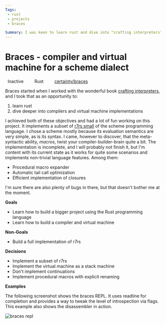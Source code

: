 ```yaml
---
Tags:
 - rust 
 - projects
 - braces

Summary: I was keen to learn rust and dive into "crafting interpreters" so I ended up implementing a compiler and VM for a small scheme dialect.
---
```


# Braces - compiler and virtual machine for a scheme dialect

<i class="fa-solid fa-signal"></i> &nbsp; Inactive &nbsp; &nbsp; &nbsp; <i class="fa-solid fa-toolbox"></i> &nbsp; Rust &nbsp; &nbsp; &nbsp;  <i class="fa-brands fa-github"></i> &nbsp; [certainty/braces][1] 

Braces started when I worked with the wonderful book [crafting interpreters,][2] and I took that as an opportunity to:

1. learn rust
2. dive deeper into compilers and virtual machine implementations

I achieved both of these objectives and had a lot of fun working on this project. It implements a subset of [r7rs small][3] of the scheme programming language.
I chose a scheme mostly because its evaluation semantics are very simple, as is its syntax. I came, however to discover, that the meta-syntactic ability, *macros*, twist your compiler-builder-brain quite a bit. 
The implementation is incomplete, and I will probably not finish it, but I'm content with its current state as it works for quite some scenarios and implements non-trivial language features. Among them:

- Procedural macro expander
- Automatic tail call optimization
- Efficient implementation of closures

I'm sure there are also plenty of bugs in there, but that doesn't bother me at the moment. 

**Goals**

- Learn how to build a bigger project using the Rust programming language
- Learn how to build a compiler and virtual machine 

**Non-Goals**

- Build a full implementation of r7rs

**Decisions**

- Implement a subset of r7rs
- Implement the virtual machine as a stack machine 
- Don't implement continuations
- Implement procedural macros with explicit renaming

**Examples**

The following screenshot shows the braces REPL. It uses readline for completion and provides a way to tweak the level of introspection via flags. This example also shows the disassembler in action.

![braces repl][image-1]

[1]:	https://github.com/certainty/braces
[2]:	https://craftinginterpreters.com/
[3]:	https://small.r7rs.org/

[image-1]:	_resources/projects_braces_screenshot.png